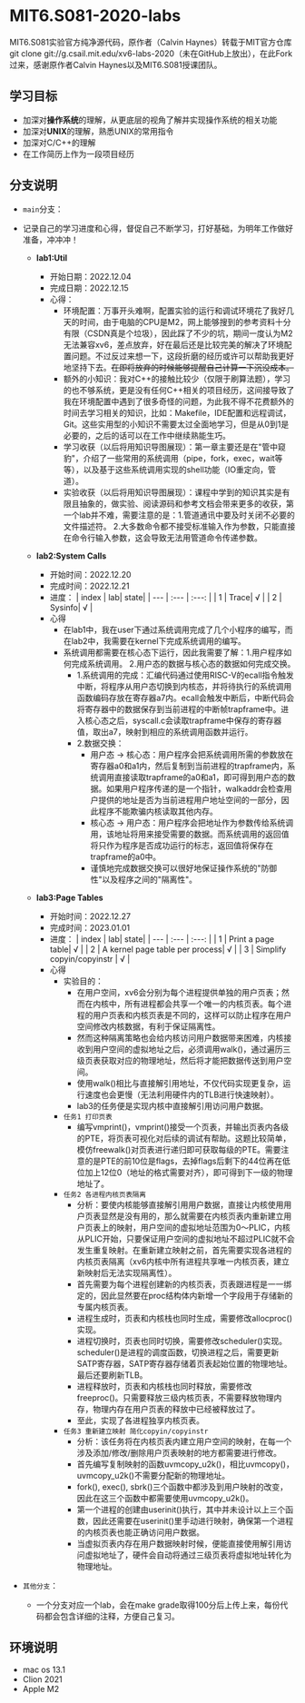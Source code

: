 # MIT6.S081-2020-labs
MIT6.S081实验官方纯净源代码，原作者（Calvin Haynes）转载于MIT官方仓库git clone git://g.csail.mit.edu/xv6-labs-2020（未在GitHub上放出），在此Fork过来，感谢原作者Calvin Haynes以及MIT6.S081授课团队。

## 学习目标
- 加深对**操作系统**的理解，从更底层的视角了解并实现操作系统的相关功能
- 加深对**UNIX**的理解，熟悉UNIX的常用指令
- 加深对C/C++的理解
- 在工作简历上作为一段项目经历  

## 分支说明

- `main`分支：
- 记录自己的学习进度和心得，督促自己不断学习，打好基础，为明年工作做好准备，冲冲冲！
  - **lab1:Util**
    - 开始日期：2022.12.04
    - 完成日期：2022.12.15
    - 心得：
      - 环境配置：万事开头难啊，配置实验的运行和调试环境花了我好几天的时间，由于电脑的CPU是M2，网上能够搜到的参考资料十分有限（CSDN真是个垃圾），因此踩了不少的坑，期间一度认为M2无法兼容xv6，差点放弃，好在最后还是比较完美的解决了环境配置问题。不过反过来想一下，这段折磨的经历或许可以帮助我更好地坚持下去。~~在即将放弃的时候能够提醒自己计算一下沉没成本。~~
      - 额外的小知识：我对C++的接触比较少（仅限于刷算法题），学习的也不够系统，更是没有任何C++相关的项目经历，这间接导致了我在环境配置中遇到了很多奇怪的问题，为此我不得不花费额外的时间去学习相关的知识，比如：Makefile，IDE配置和远程调试，Git。这些实用型的小知识不需要太过全面地学习，但是从0到1是必要的，之后的话可以在工作中继续熟能生巧。
      - 学习收获（以后将用知识导图展现）：第一章主要还是在"管中窥豹"，介绍了一些常用的系统调用（pipe，fork，exec，wait等等），以及基于这些系统调用实现的shell功能（IO重定向，管道）。
      - 实验收获（以后将用知识导图展现）：课程中学到的知识其实是有限且抽象的，做实验、阅读源码和参考文档会带来更多的收获，第一个lab并不难，需要注意的是：1.管道通讯中要及时关闭不必要的文件描述符。 2.大多数命令都不接受标准输入作为参数，只能直接在命令行输入参数，这会导致无法用管道命令传递参数。

  - **lab2:System Calls**
    - 开始时间：2022.12.20
    - 完成时间：2022.12.21
    - 进度：
      | index  | lab| state|
        | --- | :--- | :---: |
        | 1  | Trace| √ |
        | 2 | Sysinfo| √ |
    - 心得
      - 在lab1中，我在user下通过系统调用完成了几个小程序的编写，而在lab2中，我需要在kernel下完成系统调用的编写。
      - 系统调用都需要在核心态下运行，因此我需要了解：1.用户程序如何完成系统调用。 2.用户态的数据与核心态的数据如何完成交换。
        - 1.系统调用的完成：汇编代码通过使用RISC-V的ecall指令触发中断，将程序从用户态切换到内核态，并将待执行的系统调用函数编码存放在寄存器a7内。ecall会触发中断后，中断代码会将寄存器中的数据保存到当前进程的中断帧trapframe中。进入核心态之后，syscall.c会读取trapframe中保存的寄存器值，取出a7，映射到相应的系统调用函数并运行。
        - 2.数据交换：
          - 用户态 -> 核心态：用户程序会把系统调用所需的参数放在寄存器a0和a1内，然后复制到当前进程的trapframe内，系统调用直接读取trapframe的a0和a1，即可得到用户态的数据。如果用户程序传递的是一个指针，walkaddr会检查用户提供的地址是否为当前进程用户地址空间的一部分，因此程序不能欺骗内核读取其他内存。
          - 核心态 -> 用户态：用户程序会把地址作为参数传给系统调用，该地址将用来接受需要的数据。而系统调用的返回值将只作为程序是否成功运行的标志，返回值将保存在trapframe的a0中。
          - 谨慎地完成数据交换可以很好地保证操作系统的"防御性"以及程序之间的"隔离性"。
  - **lab3:Page Tables**
    - 开始时间：2022.12.27
    - 完成时间：2023.01.01
    - 进度：
      | index  | lab| state|
      | --- | :--- | :---: |
      | 1  | Print a page table| √ |
      | 2 | A kernel page table per process| √  |
      | 3  | Simplify copyin/copyinstr | √  |
    - 心得
      - 实验目的：
        - 在用户空间，xv6会分别为每个进程提供单独的用户页表；然而在内核中，所有进程都会共享一个唯一的内核页表。每个进程的用户页表和内核页表是不同的，这样可以防止程序在用户空间修改内核数据，有利于保证隔离性。
        - 然而这种隔离策略也会给内核访问用户数据带来困难，内核接收到用户空间的虚拟地址之后，必须调用walk()，通过遍历三级页表获取对应的物理地址，然后将才能把数据传送到用户空间。
        - 使用walk()相比与直接解引用地址，不仅代码实现更复杂，运行速度也会更慢（无法利用硬件内的TLB进行快速映射）。
        - lab3的任务便是实现内核中直接解引用访问用户数据。
      - `任务1 打印页表`
        - 编写vmprint()，vmprint()接受一个页表，并输出页表内各级的PTE，将页表可视化对后续的调试有帮助。这题比较简单，模仿freewalk()对页表进行递归即可获取每级的PTE。需要注意的是PTE的前10位是flags，去掉flags后剩下的44位再在低位加上12位0（地址的格式需要对齐），即可得到下一级的物理地址了。
      - `任务2 各进程内核页表隔离`
        - 分析：要使内核能够直接解引用用户数据，直接让内核使用用户页表显然是没有用的，那么就需要在内核页表内重新建立用户页表上的映射，用户空间的虚拟地址范围为0～PLIC，内核从PLIC开始，只要保证用户空间的虚拟地址不超过PLIC就不会发生重复映射。在重新建立映射之前，首先需要实现各进程的内核页表隔离（xv6内核中所有进程共享唯一内核页表，建立新映射后无法实现隔离性）。
        - 首先需要为每个进程创建新的内核页表，页表跟进程是一一绑定的，因此显然要在proc结构体内新增一个字段用于存储新的专属内核页表。
        - 进程生成时，页表和内核栈也同时生成，需要修改allocproc()实现。
        - 进程切换时，页表也同时切换，需要修改scheduler()实现。scheduler()是进程的调度函数，切换进程之后，需要更新SATP寄存器，SATP寄存器存储着页表起始位置的物理地址。最后还要刷新TLB。
        - 进程释放时，页表和内核栈也同时释放，需要修改freeproc()。只需要释放三级内核页表，不需要释放物理内存，物理内存在用户页表的释放中已经被释放过了。
        - 至此，实现了各进程独享内核页表。
      - `任务3 重新建立映射 简化copyin/copyinstr`
        - 分析：该任务将在内核页表内建立用户空间的映射，在每一个涉及添加/修改/删除用户页表映射的地方都需要进行修改。
        - 首先编写复制映射的函数uvmcopy_u2k()，相比uvmcopy()，uvmcopy_u2k()不需要分配新的物理地址。
        - fork(), exec(), sbrk()三个函数中都涉及到用户映射的改变，因此在这三个函数中都需要使用uvmcopy_u2k()。
        - 第一个进程的创建由userinit()执行，其中并未设计以上三个函数，因此还需要在userinit()里手动进行映射，确保第一个进程的内核页表也能正确访问用户数据。
        - 当虚拟页表内存在用户数据映射时候，便能直接使用解引用访问虚拟地址了，硬件会自动将通过三级页表将虚拟地址转化为物理地址。

- `其他分支`：
  - 一个分支对应一个lab，会在make grade取得100分后上传上来，每份代码都会包含详细的注释，方便自己复习。

## 环境说明
- mac os 13.1
- Clion 2021
- Apple M2
